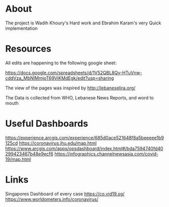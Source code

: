# About
The project is Wadih Khoury's Hard work and Ebrahim Karam's very Quick implementation
# Resources
All edits are happening to the following google sheet:

<https://docs.google.com/spreadsheets/d/1V52QBL8Qy-HTuVnw-cddVza_MbNIMmjoT69ViKMdEgk/edit?usp=sharing>

The view of the pages was inspired by
<http://lebaneselira.org/>

The Data is collected from WHO, Lebanese News Reports, and word to mouth

# Useful Dashboards
https://experience.arcgis.com/experience/685d0ace521648f8a5beeeee1b9125cd
https://coronavirus.jhu.edu/map.html
https://www.arcgis.com/apps/opsdashboard/index.html#/bda7594740fd40299423467b48e9ecf6
https://infographics.channelnewsasia.com/covid-19/map.html

# Links
Singapores Dashboard of every case
https://co.vid19.sg/
https://www.worldometers.info/coronavirus/
